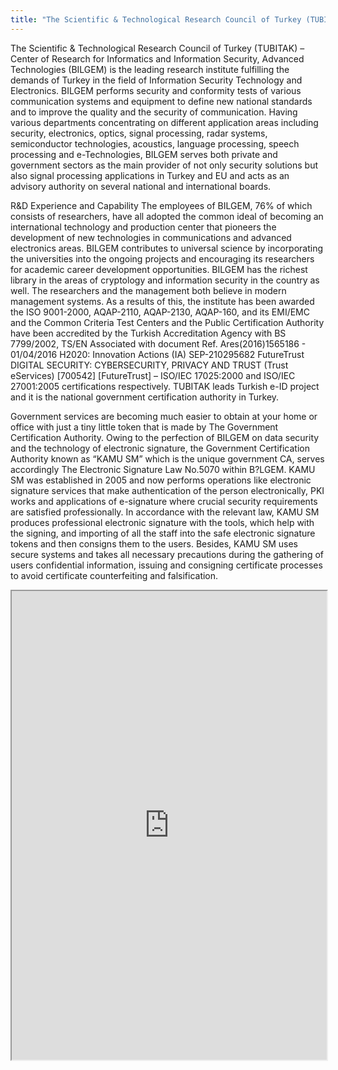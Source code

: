 ```yaml
---
title: "The Scientific & Technological Research Council of Turkey (TUBITAK)"
---
```


The Scientific & Technological Research Council of Turkey (TUBITAK) – Center of Research for Informatics and Information Security, Advanced Technologies (BILGEM) is the leading research institute fulfilling the demands of Turkey in the field of Information Security Technology and Electronics. BILGEM performs security and conformity tests of various communication systems and equipment to define new national standards and to improve the quality and the security of communication. Having various departments concentrating on different application areas including security, electronics, optics, signal processing, radar systems, semiconductor technologies, acoustics, language processing, speech processing and e-Technologies, BILGEM serves both private and government sectors as the main provider of not only security solutions but also signal processing applications in Turkey and EU and acts as an advisory authority on several national and international boards.

R&D Experience and Capability
The employees of BILGEM, 76% of which consists of researchers, have all adopted the common ideal of becoming an international technology and production center that pioneers the development of new technologies in communications and advanced electronics areas. BILGEM contributes to universal science by incorporating the universities into the ongoing projects and encouraging its researchers for academic career development opportunities. BILGEM has the richest library in the areas of cryptology and information security in the country as well. The researchers and the management both believe in modern management systems. As a results of this, the institute has been awarded the ISO 9001-2000, AQAP-2110, AQAP-2130, AQAP-160, and its EMI/EMC and the Common Criteria Test Centers and the Public Certification Authority have been accredited by the Turkish Accreditation Agency with BS 7799/2002, TS/EN Associated with document Ref. Ares(2016)1565186 - 01/04/2016 H2020: Innovation Actions (IA) SEP-210295682 FutureTrust DIGITAL SECURITY: CYBERSECURITY, PRIVACY AND TRUST (Trust eServices) [700542] [FutureTrust] – ISO/IEC 17025:2000 and ISO/IEC 27001:2005 certifications respectively. TUBITAK leads Turkish e-ID project and it is the national government certification authority in Turkey.

Government services are becoming much easier to obtain at your home or office with just a tiny little token that is made by The Government Certification Authority. Owing to the perfection of BILGEM on data security and the technology of electronic signature, the Government Certification Authority known as “KAMU SM” which is the unique government CA, serves accordingly The Electronic Signature Law No.5070 within B?LGEM. KAMU SM was established in 2005 and now performs operations like electronic signature services that make authentication of the person electronically, PKI works and applications of e-signature where crucial security requirements are satisfied professionally.
In accordance with the relevant law, KAMU SM produces professional electronic signature with the tools, which help with the signing, and importing of all the staff into the safe electronic signature tokens and then consigns them to the users. Besides, KAMU SM uses secure systems and takes all necessary precautions during the gathering of users confidential information, issuing and consigning certificate processes to avoid certificate counterfeiting and falsification.

<iframe height="750" width="100%" src="https://ewelton.github.io/ktest/wiki.html#The%20Scientific%20&%20Technological%20Research%20Council%20of%20Turkey%20(TUBITAK)"></iframe>
